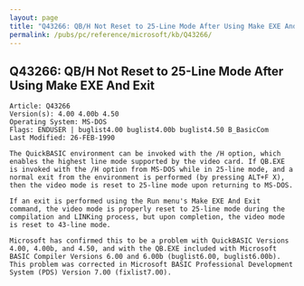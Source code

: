 ```yaml
---
layout: page
title: "Q43266: QB/H Not Reset to 25-Line Mode After Using Make EXE And Exit"
permalink: /pubs/pc/reference/microsoft/kb/Q43266/
---
```


## Q43266: QB/H Not Reset to 25-Line Mode After Using Make EXE And Exit

	Article: Q43266
	Version(s): 4.00 4.00b 4.50
	Operating System: MS-DOS
	Flags: ENDUSER | buglist4.00 buglist4.00b buglist4.50 B_BasicCom
	Last Modified: 26-FEB-1990
	
	The QuickBASIC environment can be invoked with the /H option, which
	enables the highest line mode supported by the video card. If QB.EXE
	is invoked with the /H option from MS-DOS while in 25-line mode, and a
	normal exit from the environment is performed (by pressing ALT+F X),
	then the video mode is reset to 25-line mode upon returning to MS-DOS.
	
	If an exit is performed using the Run menu's Make EXE And Exit
	command, the video mode is properly reset to 25-line mode during the
	compilation and LINKing process, but upon completion, the video mode
	is reset to 43-line mode.
	
	Microsoft has confirmed this to be a problem with QuickBASIC Versions
	4.00, 4.00b, and 4.50, and with the QB.EXE included with Microsoft
	BASIC Compiler Versions 6.00 and 6.00b (buglist6.00, buglist6.00b).
	This problem was corrected in Microsoft BASIC Professional Development
	System (PDS) Version 7.00 (fixlist7.00).
